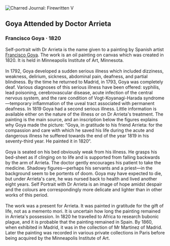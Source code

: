 <div class="artwork-of-the-day">
  <div class="container">
    <div class="img-wrapper">
      <img
        src="https://uploads4.wikiart.org/images/francisco-goya/goya-attended-by-doctor-arrieta-1820.jpg!Large.jpg"
        alt="Charred Journal: Firewritten V" />
    </div>
    <div class="artwork-detail">
      <div class="artwork-origin"> 
        <h2 class="artwork-name">Goya Attended by Doctor Arrieta</h2>
        <h3 class="artist">
          Francisco Goya
                    ·  1820
        </h3>
      </div>
      <p class="description">
        <span class="artwork-description-text ng-binding" ng-bind-html="viewModel.ArtworkOfTheDay.Description | unsafe">Self-portrait with Dr Arrieta is the name given to a painting by Spanish artist <a target="_blank" href="/en/francisco-goya">Francisco Goya</a>. The work is an oil painting on canvas which was created in 1820. It is held in Minneapolis Institute of Art, Minnesota.
<br>
<br>In 1792, Goya developed a sudden serious illness which included dizziness, weakness, delirium, sickness, abdominal pain, deafness, and partial blindness. By the time he returned to Madrid, in 1793, Goya was completely deaf. Various diagnoses of this serious illness have been offered: syphilis, lead poisoning, cerebrovascular disease, acute infection of the central nervous system, and the rare condition of Vogt-Koyanagi-Harada syndrome—temporary inflammation of the uveal tract associated with permanent deafness. In 1819 Goya had a second serious illness. Little information is available either on the nature of the illness or on Dr Arrieta's treatment. The painting is the main source, and an inscription below the figures explains why Goya made the picture: “Goya, in gratitude to his friend Arrieta: for the compassion and care with which he saved his life during the acute and dangerous illness he suffered towards the end of the year 1819 in his seventy-third year. He painted it in 1820“.
<br>
<br>Goya is seated on his bed obviously weak from his illness. He grasps his bed-sheet as if clinging on to life and is supported from falling backwards by the arm of Arrieta. The doctor gently encourages his patient to take the medicine. Shadowy figures—perhaps his servants and a priest—in the background seem to be portents of doom. Goya may have expected to die, but under Arrieta's care, he was nursed back to health and lived another eight years. Self Portrait with Dr Arrieta is an image of hope amidst despair and the colours are correspondingly more delicate and lighter than in other works of this period.
<br>
<br>The work was a present for Arrieta. It was painted in gratitude for the gift of life, not as a memento mori. It is uncertain how long the painting remained in Arrieta's possession. In 1820 he travelled to Africa to research bubonic plague, and it is probable that the painting remained in Spain. By 1860, when exhibited in Madrid, it was in the collection of Mr Martinez of Madrid. Later the painting was recorded in various private collections in Paris before being acquired by the Minneapolis Institute of Art.</span>
                        <div class="text-shadow-container" ng-show="showShadow" style=""></div>
      </p>
    </div>
  </div>

</div>
